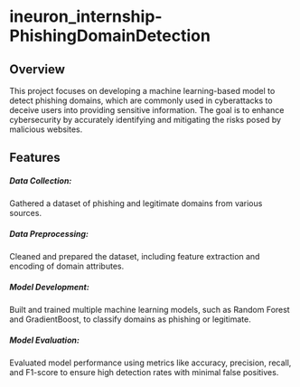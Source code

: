 # ineuron_internship-PhishingDomainDetection

##  Overview

This project focuses on developing a machine learning-based model to detect phishing domains, which are commonly used in cyberattacks to deceive users into providing sensitive information. The goal is to enhance cybersecurity by accurately identifying and mitigating the risks posed by malicious websites.

## Features

##### Data Collection:
Gathered a dataset of phishing and legitimate domains from various sources.

##### Data Preprocessing:
Cleaned and prepared the dataset, including feature extraction and encoding of domain attributes.

##### Model Development: 
Built and trained multiple machine learning models, such as Random Forest and GradientBoost, to classify domains as phishing or legitimate.

##### Model Evaluation: 
Evaluated model performance using metrics like accuracy, precision, recall, and F1-score to ensure high detection rates with minimal false positives.
